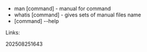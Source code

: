 - man [command] - manual for command
- whatis [command] - gives sets of manual files name
- [command] --help

Links:

202508251643

